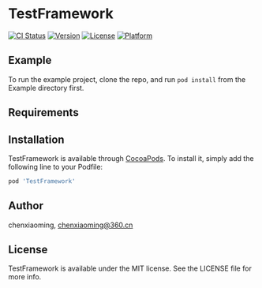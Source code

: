 # TestFramework

[![CI Status](https://img.shields.io/travis/chenxiaoming/TestFramework.svg?style=flat)](https://travis-ci.org/chenxiaoming/TestFramework)
[![Version](https://img.shields.io/cocoapods/v/TestFramework.svg?style=flat)](https://cocoapods.org/pods/TestFramework)
[![License](https://img.shields.io/cocoapods/l/TestFramework.svg?style=flat)](https://cocoapods.org/pods/TestFramework)
[![Platform](https://img.shields.io/cocoapods/p/TestFramework.svg?style=flat)](https://cocoapods.org/pods/TestFramework)

## Example

To run the example project, clone the repo, and run `pod install` from the Example directory first.

## Requirements

## Installation

TestFramework is available through [CocoaPods](https://cocoapods.org). To install
it, simply add the following line to your Podfile:

```ruby
pod 'TestFramework'
```

## Author

chenxiaoming, chenxiaoming@360.cn

## License

TestFramework is available under the MIT license. See the LICENSE file for more info.
